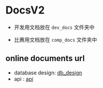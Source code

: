 # DocsV2

* 开发用文档放在 `dev_docs` 文件夹中

* 比赛用文档放在 `comp_docs` 文件夹中

## online documents url

- database design: [db_design](https://mlssz.github.io/DocsV2/dev_docs/db_design/index.html)
- api : [api](https://mlssz.github.io/DocsV2/dev_docs/api/index.html)

